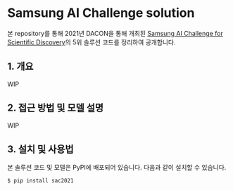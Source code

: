 # Samsung AI Challenge solution

본 repository를 통해 2021년 DACON을 통해 개최된 [Samsung AI Challenge for Scientific Discovery](https://dacon.io/competitions/official/235789/overview/description)의 5위 솔루션 코드를 정리하여 공개합니다.

## 1. 개요

WIP

## 2. 접근 방법 및 모델 설명

WIP

## 3. 설치 및 사용법
본 솔루션 코드 및 모델은 PyPI에 배포되어 있습니다. 다음과 같이 설치할 수 있습니다.
```bash
$ pip install sac2021
```
